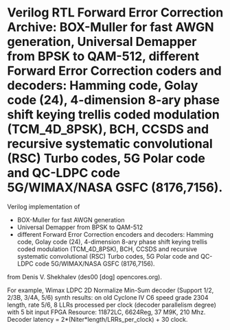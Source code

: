 # Verilog RTL Forward Error Correction Archive:   BOX-Muller for fast AWGN generation, Universal Demapper from BPSK to QAM-512,  different Forward Error Correction coders and decoders: Hamming code, Golay code (24), 4-dimension 8-ary phase shift keying trellis coded modulation (TCM_4D_8PSK), BCH, CCSDS and recursive systematic convolutional (RSC) Turbo codes, 5G Polar code and QC-LDPC code 5G/WIMAX/NASA GSFC (8176,7156).

Verilog implementation of 
* BOX-Muller for fast AWGN generation 
* Universal Demapper from BPSK to QAM-512
* different Forward Error Correction encoders and decoders:
Hamming code, Golay code (24), 4-dimension 8-ary phase shift keying trellis coded modulation (TCM_4D_8PSK), 
BCH, CCSDS and recursive systematic convolutional (RSC) Turbo codes, 5G Polar code and QC-LDPC code 5G/WIMAX/NASA GSFC (8176,7156).

from Denis V. Shekhalev (des00 [dog]  opencores.org).



For example, Wimax LDPC 2D Normalize Min-Sum decoder (Support 1/2, 2/3B, 3/4A, 5/6) synth results:
on old Cyclone IV C6 speed grade
2304 length, rate 5/6, 8 LLRs processed per clock (decoder parallelism degree) with 5 bit input 
FPGA Resource: 11872LC, 6624Reg, 37 M9K,  210 Mhz.
Decoder latency = 2*(Niter*length/LRRs_per_clock) + 30 clock.

